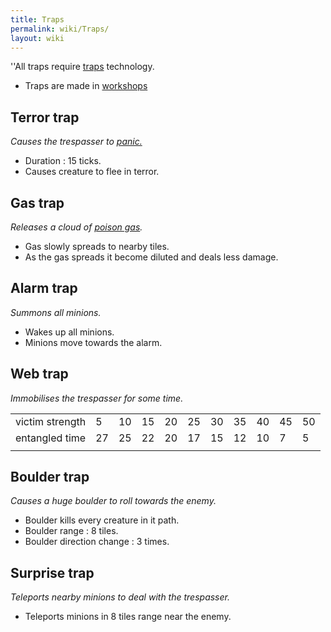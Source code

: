 ```yaml
---
title: Traps
permalink: wiki/Traps/
layout: wiki
---
```


''All traps require [traps](/keeperrl_wiki/Technologies#Traps "wikilink") technology.

-   Traps are made in [workshops](:Manufactories#Workshop "wikilink")

Terror trap
-----------

*Causes the trespasser to [panic.](:Effects#Panic "wikilink")*

-   Duration : 15 ticks.
-   Causes creature to flee in terror.

Gas trap
--------

*Releases a cloud of [poison gas](:Effects#Poison_Gas "wikilink").*

-   Gas slowly spreads to nearby tiles.
-   As the gas spreads it become diluted and deals less damage.

Alarm trap
----------

*Summons all minions.*

-   Wakes up all minions.
-   Minions move towards the alarm.

Web trap
--------

*Immobilises the trespasser for some time.*

|                 |     |     |     |     |     |     |     |     |     |     |
|-----------------|-----|-----|-----|-----|-----|-----|-----|-----|-----|-----|
| victim strength | 5   | 10  | 15  | 20  | 25  | 30  | 35  | 40  | 45  | 50  |
| entangled time  | 27  | 25  | 22  | 20  | 17  | 15  | 12  | 10  | 7   | 5   |
||

Boulder trap
------------

*Causes a huge boulder to roll towards the enemy.*

-   Boulder kills every creature in it path.
-   Boulder range : 8 tiles.
-   Boulder direction change : 3 times.

Surprise trap
-------------

*Teleports nearby minions to deal with the trespasser.*

-   Teleports minions in 8 tiles range near the enemy.

